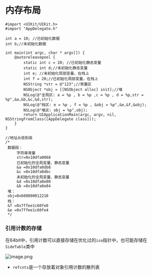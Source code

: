 # 内存布局

```
#import <UIKit/UIKit.h>
#import "AppDelegate.h"

int a = 10; //已初始化数据
int b;//未初始化数据

int main(int argc, char * argv[]) {
    @autoreleasepool {
        static int c = 20; //已初始化静态变量
        static int d;//未初始化静态变量
        int e; //未初始化局部变量，在栈上
        int f = 20;//已初始化局部变量，在栈上
        NSString *str = @"123";//常量区
        NSObject *obj = [[NSObject alloc] init];//堆
        NSLog(@"全局区: a = %p , b = %p ,c = %p , d = %p,str = %p",&a,&b,&c,&d,str);
        NSLog(@"栈区: e = %p , f = %p , &obj = %p",&e,&f,&obj);
        NSLog(@"堆区: obj = %p",obj);
        return UIApplicationMain(argc, argv, nil, NSStringFromClass([AppDelegate class]));
    }
}

//地址从低到高
/*
 数据段：
     字符串常量
     str=0x10dfa0068
     已初始化的全局变量、静态变量
     &a =0x10dfa0db8
     &c =0x10dfa0dbc
     未初始化的全局变量、静态变量
     &d =0x10dfa0e80
     &b =0x10dfa0e84
 堆：
 obj=0x608000012210
 栈：
 &f =0x7ffee1c60fe0
 &e =0x7ffee1c60fe4
 */
```

### 引用计数的存储
在64bit中，引用计数可以直接存储在优化过的`isa`指针中，也可能存储在`SideTable`类中

![image.png](https://p3-juejin.byteimg.com/tos-cn-i-k3u1fbpfcp/594afe3272324e1294328b6b3e0dd304~tplv-k3u1fbpfcp-watermark.image?)
-   `refcnts`是一个存放着对象引用计数的散列表